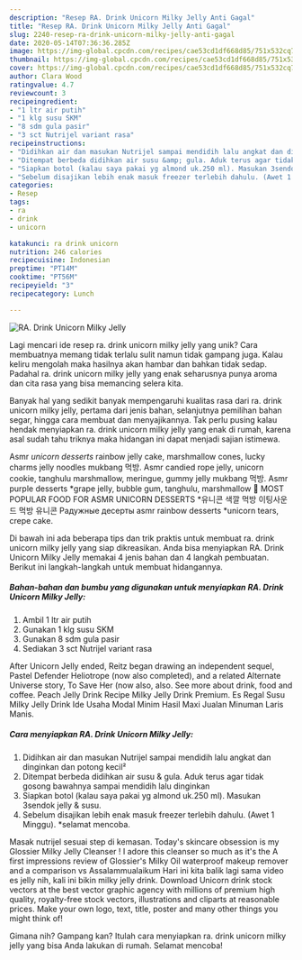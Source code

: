 ```yaml
---
description: "Resep RA. Drink Unicorn Milky Jelly Anti Gagal"
title: "Resep RA. Drink Unicorn Milky Jelly Anti Gagal"
slug: 2240-resep-ra-drink-unicorn-milky-jelly-anti-gagal
date: 2020-05-14T07:36:36.285Z
image: https://img-global.cpcdn.com/recipes/cae53cd1df668d85/751x532cq70/ra-drink-unicorn-milky-jelly-foto-resep-utama.jpg
thumbnail: https://img-global.cpcdn.com/recipes/cae53cd1df668d85/751x532cq70/ra-drink-unicorn-milky-jelly-foto-resep-utama.jpg
cover: https://img-global.cpcdn.com/recipes/cae53cd1df668d85/751x532cq70/ra-drink-unicorn-milky-jelly-foto-resep-utama.jpg
author: Clara Wood
ratingvalue: 4.7
reviewcount: 3
recipeingredient:
- "1 ltr air putih"
- "1 klg susu SKM"
- "8 sdm gula pasir"
- "3 sct Nutrijel variant rasa"
recipeinstructions:
- "Didihkan air dan masukan Nutrijel sampai mendidih lalu angkat dan dinginkan dan potong kecil²"
- "Ditempat berbeda didihkan air susu &amp; gula. Aduk terus agar tidak gosong bawahnya sampai mendidih lalu dinginkan"
- "Siapkan botol (kalau saya pakai yg almond uk.250 ml). Masukan 3sendok jelly &amp; susu."
- "Sebelum disajikan lebih enak masuk freezer terlebih dahulu. (Awet 1 Minggu). *selamat mencoba."
categories:
- Resep
tags:
- ra
- drink
- unicorn

katakunci: ra drink unicorn 
nutrition: 246 calories
recipecuisine: Indonesian
preptime: "PT14M"
cooktime: "PT56M"
recipeyield: "3"
recipecategory: Lunch

---
```



![RA. Drink Unicorn Milky Jelly](https://img-global.cpcdn.com/recipes/cae53cd1df668d85/751x532cq70/ra-drink-unicorn-milky-jelly-foto-resep-utama.jpg)

Lagi mencari ide resep ra. drink unicorn milky jelly yang unik? Cara membuatnya memang tidak terlalu sulit namun tidak gampang juga. Kalau keliru mengolah maka hasilnya akan hambar dan bahkan tidak sedap. Padahal ra. drink unicorn milky jelly yang enak seharusnya punya aroma dan cita rasa yang bisa memancing selera kita.

Banyak hal yang sedikit banyak mempengaruhi kualitas rasa dari ra. drink unicorn milky jelly, pertama dari jenis bahan, selanjutnya pemilihan bahan segar, hingga cara membuat dan menyajikannya. Tak perlu pusing kalau hendak menyiapkan ra. drink unicorn milky jelly yang enak di rumah, karena asal sudah tahu triknya maka hidangan ini dapat menjadi sajian istimewa.

Asmr *unicorn desserts* rainbow jelly cake, marshmallow cones, lucky charms jelly noodles mukbang 먹방. Asmr candied rope jelly, unicorn cookie, tanghulu marshmallow, meringue, gummy jelly mukbang 먹방. Asmr purple desserts *grape jelly, bubble gum, tanghulu, marshmallow 🦄 MOST POPULAR FOOD FOR ASMR UNICORN DESSERTS *유니콘 색깔 먹방 이팅사운드 먹방 유니콘 Радужные десерты asmr rainbow desserts *unicorn tears, crepe cake.


Di bawah ini ada beberapa tips dan trik praktis untuk membuat ra. drink unicorn milky jelly yang siap dikreasikan. Anda bisa menyiapkan RA. Drink Unicorn Milky Jelly memakai 4 jenis bahan dan 4 langkah pembuatan. Berikut ini langkah-langkah untuk membuat hidangannya.

<!--inarticleads1-->

##### Bahan-bahan dan bumbu yang digunakan untuk menyiapkan RA. Drink Unicorn Milky Jelly:

1. Ambil 1 ltr air putih
1. Gunakan 1 klg susu SKM
1. Gunakan 8 sdm gula pasir
1. Sediakan 3 sct Nutrijel variant rasa


After Unicorn Jelly ended, Reitz began drawing an independent sequel, Pastel Defender Heliotrope (now also completed), and a related Alternate Universe story, To Save Her (now also, also. See more about drink, food and coffee. Peach Jelly Drink Recipe Milky Jelly Drink Premium. Es Regal Susu Milky Jelly Drink Ide Usaha Modal Minim Hasil Maxi Jualan Minuman Laris Manis. 

<!--inarticleads2-->

##### Cara menyiapkan RA. Drink Unicorn Milky Jelly:

1. Didihkan air dan masukan Nutrijel sampai mendidih lalu angkat dan dinginkan dan potong kecil²
1. Ditempat berbeda didihkan air susu &amp; gula. Aduk terus agar tidak gosong bawahnya sampai mendidih lalu dinginkan
1. Siapkan botol (kalau saya pakai yg almond uk.250 ml). Masukan 3sendok jelly &amp; susu.
1. Sebelum disajikan lebih enak masuk freezer terlebih dahulu. (Awet 1 Minggu). *selamat mencoba.


Masak nutrijel sesuai step di kemasan. Today&#39;s skincare obsession is my Glossier Milky Jelly Cleanser ! I adore this cleanser so much as it&#39;s the A first impressions review of Glossier&#39;s Milky Oil waterproof makeup remover and a comparison vs Assalammualaikum Hari ini kita balik lagi sama video es jelly nih, kali ini bikin milky jelly drink. Download Unicorn drink stock vectors at the best vector graphic agency with millions of premium high quality, royalty-free stock vectors, illustrations and cliparts at reasonable prices. Make your own logo, text, title, poster and many other things you might think of! 

Gimana nih? Gampang kan? Itulah cara menyiapkan ra. drink unicorn milky jelly yang bisa Anda lakukan di rumah. Selamat mencoba!
